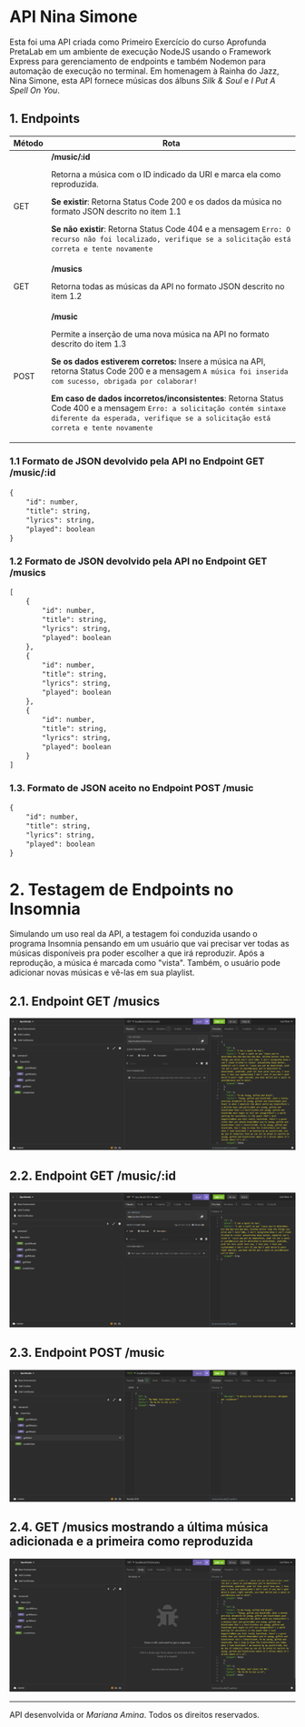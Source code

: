 # API Nina Simone

Esta foi uma API criada como Primeiro Exercício do curso Aprofunda PretaLab em um ambiente de execução NodeJS usando o Framework Express para gerenciamento de endpoints e também Nodemon para automação de execução no terminal. Em homenagem à Rainha do Jazz, Nina Simone, esta API fornece músicas dos álbuns *Silk & Soul* e *I Put A Spell On You*.

## 1. Endpoints

| Método   | Rota  |
|--------  |----- |
| GET      | **/music/:id** <p>Retorna a música com o ID indicado da URI e marca ela como reproduzida. </p> <p>**Se existir**: Retorna Status Code 200 e os dados da música no formato JSON descrito no item 1.1</p> <p>**Se não existir**: Retorna Status Code 404 e a mensagem ```Erro: O recurso não foi localizado, verifique se a solicitação está correta e tente novamente```</p>  
| GET    | **/musics** <p>Retorna todas as músicas da API no formato JSON descrito no item 1.2</p>
| POST   | **/music** <p>Permite a inserção de uma nova música na API no formato descrito do item 1.3</p><p>**Se os dados estiverem corretos:** Insere a música na API, retorna Status Code 200 e a mensagem ```A música foi inserida com sucesso, obrigada por colaborar!```</p> <p>**Em caso de dados incorretos/inconsistentes**: Retorna Status Code 400 e a mensagem  ```Erro: a solicitação contém sintaxe diferente da esperada, verifique se a solicitação está correta e tente novamente```</p>

### 1.1 Formato de JSON devolvido pela API no Endpoint GET /music/:id

```
{
    "id": number,
    "title": string,
    "lyrics": string,
    "played": boolean
}
```

### 1.2 Formato de JSON devolvido pela API no Endpoint GET /musics

```
[
    {
        "id": number,
        "title": string,
        "lyrics": string,
        "played": boolean
    },
    {
        "id": number,
        "title": string,
        "lyrics": string,
        "played": boolean
    },
    {
        "id": number,
        "title": string,
        "lyrics": string,
        "played": boolean
    }    
]

```

### 1.3. Formato de JSON aceito no Endpoint POST /music

```
{
    "id": number,
    "title": string,
    "lyrics": string,
    "played": boolean
}  

```



# 2. Testagem de Endpoints no Insomnia

Simulando um uso real da API, a testagem foi conduzida usando o programa Insomnia pensando em um usuário que vai precisar ver todas as músicas disponíveis pra poder escolher a que irá reproduzir. Após a reprodução, a música é marcada como "vista". Também, o usuário pode adicionar novas músicas e vê-las em sua playlist.

## 2.1. Endpoint GET /musics

 ![Testagem do Endpoint GET /musics](./images/getMusics.png)

## 2.2. Endpoint GET /music/:id

![Testagem do Endpoint GET /music/:id](./images/getMusic.png)

## 2.3. Endpoint POST /music

![Testagem do Endpoint POST /music](./images/postMusic.png)

## 2.4. GET /musics mostrando a última música adicionada e a primeira como reproduzida

![Endpoint GET /musics](./images/getMusics2.png)





---------

API desenvolvida or *Mariana Amina*. Todos os direitos reservados. 